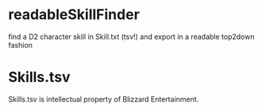 # readableSkillFinder
 find a D2 character skill in Skill.txt (tsv!) and export in a readable top2down fashion


# Skills.tsv

Skills.tsv is intellectual property of Blizzard Entertainment.